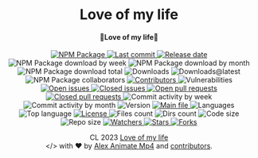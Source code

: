 <div id="readme-head" align="center">
    <h1 id="readme-title">Love of my life</h1>
    <h4 id="readme-description">🥰Love of my life💚</h4>
    <a id="readme-shield-npm" href="https://www.npmjs.com/package/love-of-my-life">
        <img id="readme-shield-npm-img" src="https://img.shields.io/npm/v/love-of-my-life" alt="NPM Package" />
    </a>
    <a id="readme-shield-last-commit" href="https://github.com/AlexAnimateMp4/love-of-my-life/commits/main">
        <img id="readme-shield-last-commit-img" src="https://img.shields.io/github/last-commit/AlexAnimateMp4/love-of-my-life" alt="Last commit" />
    </a>
    <a id="readme-shield-release-date" href="https://github.com/AlexAnimateMp4/love-of-my-life/releases/latest">
        <img id="readme-shield-release-date-img" src="https://img.shields.io/github/release-date/AlexAnimateMp4/love-of-my-life" alt="Release date" />
    </a>
    <a id="readme-shield-npm-download-week">
        <img id="readme-shield-npm-download-week-img" src="https://img.shields.io/npm/dw/love-of-my-life?label=npm%20downloads" alt="NPM Package download by week" />
    </a>
    <a id="readme-shield-npm-download-month">
        <img id="readme-shield-npm-download-month-img" src="https://img.shields.io/npm/dm/love-of-my-life?label=npm%20downloads" alt="NPM Package download by month" />
    </a>
    <a id="readme-shield-npm-download-total">
        <img id="readme-shield-npm-download-total-img" src="https://img.shields.io/npm/dt/love-of-my-life?label=npm%20downloads" alt="NPM Package download total" />
    </a>
    <a id="readme-shield-downloads">
        <img id="readme-shield-downloads-img" src="https://img.shields.io/github/downloads/AlexAnimateMp4/love-of-my-life/total" alt="Downloads" />
    </a>
    <a id="readme-shield-downloads-latest">
        <img id="readme-shield-downloads-latest-img" src="https://img.shields.io/github/downloads/AlexAnimateMp4/love-of-my-life/latest/total" alt="Downloads@latest" />
    </a>
    <a id="readme-shield-npm-collaborators">
        <img id="readme-shield-npm-collaborators-img" src="https://img.shields.io/npm/collaborators/love-of-my-life" alt="NPM Package collaborators" />
    </a>
    <a id="readme-shield-contributors" href="https://github.com/AlexAnimateMp4/love-of-my-life/graphs/contributors">
        <img id="readme-shield-contributors-img" src="https://img.shields.io/github/contributors/AlexAnimateMp4/love-of-my-life" alt="Contributors" />
    </a>
    <a id="readme-shield-vulnerabilities">
        <img id="readme-shield-vulnerabilities-img" src="https://img.shields.io/snyk/vulnerabilities/github/AlexAnimateMp4/love-of-my-life" alt="Vulnerabilities" />
    </a>
    <a id="readme-shield-open-issues" href="https://github.com/AlexAnimateMp4/love-of-my-life/issues?q=is%3Aopen+is%3Aissue">
        <img id="readme-shield-open-issues-img" src="https://img.shields.io/github/issues-raw/AlexAnimateMp4/love-of-my-life" alt="Open issues" />
    </a>
    <a id="readme-shield-closed-issues" href="https://github.com/AlexAnimateMp4/love-of-my-life/issues?q=is%3Aissue+is%3Aclosed">
        <img id="readme-shield-closed-issues-img" src="https://img.shields.io/github/issues-closed-raw/AlexAnimateMp4/love-of-my-life" alt="Closed issues" />
    </a>
    <a id="readme-shield-open-pull-requests" href="https://github.com/AlexAnimateMp4/love-of-my-life/pulls?q=is%3Aopen+is%3Apr">
        <img id="readme-shield-open-pull-requests-img" src="https://img.shields.io/github/issues-pr-raw/AlexAnimateMp4/love-of-my-life" alt="Open pull requests" />
    </a>
    <a id="readme-shield-closed-pull-requests" href="https://github.com/AlexAnimateMp4/love-of-my-life/pulls?q=is%3Apr+is%3Aclosed">
        <img id="readme-shield-closed-pull-requests-img" src="https://img.shields.io/github/issues-pr-closed-raw/AlexAnimateMp4/love-of-my-life" alt="Closed pull requests" />
    </a>
    <a id="readme-shield-commit-activity-by-week">
        <img id="readme-shield-commit-activity-by-week-img" src="https://img.shields.io/github/commit-activity/w/AlexAnimateMp4/love-of-my-life" alt="Commit activity by week" />
    </a>
    <a id="readme-shield-commit-activity-by-month">
        <img id="readme-shield-commit-activity-by-month-img" src="https://img.shields.io/github/commit-activity/m/AlexAnimateMp4/love-of-my-life" alt="Commit activity by month" />
    </a>
    <a id="readme-shield-version">
        <img id="readme-shield-version-img" src="https://img.shields.io/github/package-json/v/AlexAnimateMp4/love-of-my-life" alt="Version" />
    </a>
    <a id="readme-shield-main-file" href="./index.js">
        <img id="readme-shield-main-file-img" src="https://img.shields.io/github/package-json/main/AlexAnimateMp4/love-of-my-life" alt="Main file" />
    </a>
    <a id="readme-shield-languages">
        <img id="readme-shield-languages-img" src="https://img.shields.io/github/languages/count/AlexAnimateMp4/love-of-my-life" alt="Languages" />
    </a>
    <a id="readme-shield-top-language">
        <img id="readme-shield-top-language-img" src="https://img.shields.io/github/languages/top/AlexAnimateMp4/love-of-my-life" alt="Top language" />
    </a>
    <a id="readme-shield-license" href="./LICENSE">
        <img id="readme-shield-license-img" src="https://img.shields.io/github/license/AlexAnimateMp4/love-of-my-life" alt="License" />
    </a>
    <a id="readme-shield-files-count">
        <img id="readme-shield-files-count-img" src="https://img.shields.io/github/directory-file-count/AlexAnimateMp4/love-of-my-life" alt="Files count" />
    </a>
    <a id="readme-shield-dirs-count">
        <img id="readme-shield-dirs-count-img" src="https://img.shields.io/github/directory-file-count/AlexAnimateMp4/love-of-my-life?label=dirs" alt="Dirs count" />
    </a>
    <a id="readme-shield-code-size">
        <img id="readme-shield-code-size-img" src="https://img.shields.io/github/languages/code-size/AlexAnimateMp4/love-of-my-life" alt="Code size" />
    </a>
    <a id="readme-shield-repo-size">
        <img id="readme-shield-repo-size-img" src="https://img.shields.io/github/repo-size/AlexAnimateMp4/love-of-my-life" alt="Repo size" />
    </a>
    <a id="readme-shield-watchers" href="https://github.com/AlexAnimateMp4/love-of-my-life/watchers">
        <img id="readme-shield-watchers-img" src="https://img.shields.io/github/watchers/AlexAnimateMp4/love-of-my-life" alt="Watchers" />
    </a>
    <a id="readme-shield-stars" href="https://github.com/AlexAnimateMp4/love-of-my-life/stargazers">
        <img id="readme-shield-stars-img" src="https://img.shields.io/github/stars/AlexAnimateMp4/love-of-my-life" alt="Stars" />
    </a>
    <a id="readme-shield-forks" href="https://github.com/AlexAnimateMp4/love-of-my-life/network/members">
        <img id="readme-shield-forks-img" src="https://img.shields.io/github/forks/AlexAnimateMp4/love-of-my-life" alt="Forks" />
    </a>
</div>

<p id="readme-footer" align="center">CL 2023 <a id="readme-footer-repo" href="https://github.com/AlexAnimateMp4/love-of-my-life">Love of my life</a><br>&lt;/&gt; with ❤ by <a id="readme-footer-author" href="https://github.com/AlexAnimateMp4" target="_blank">Alex Animate Mp4</a> and <a id="readme-footer-contributors" href="https://github.com/AlexAnimateMp4/love-of-my-life/graphs/contributors">contributors</a>.</p>